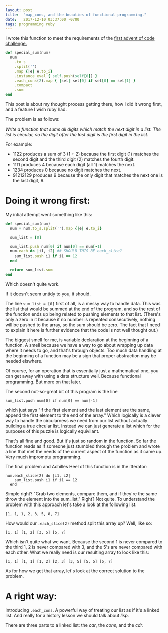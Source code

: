 ```yaml
---
layout: post
title:  "map_cons, and the beauties of functional programming."
date:   2017-12-10 03:37:00 -0700
tags: programming ruby
---
```


I wrote this function to meet the requirements of the [first advent of code challenge.][advent1]

```ruby:special_sum.rb
def special_sum(num)
  num
    .to_s
    .split('')
    .map {|e| e.to_i}
    .instance_eval { self.push(self[0]) }
    .each_cons(2).map { |set| set[0] if set[0] == set[1] }
    .compact
    .sum
end
```

This post is about my thought process getting there, how I did it wrong first,  and a feature I wish ruby had.

The problem is as follows:

*Write a function that sums all digits which  match the next digit in a list. The list is circular, so the digit after the last digit is the first digit in the list.*

For example:

- 1122 produces a sum of 3 (1 + 2) because the first digit (1) matches the second digit and the third digit (2) matches the fourth digit.
- 1111 produces 4 because each digit (all 1) matches the next.
- 1234 produces 0 because no digit matches the next.
- 91212129 produces 9 because the only digit that matches the next one is the last digit, 9.


# Doing it wrong first:

My intial attempt went something like this:
```ruby:special_sum.rb
def special_sum(num)
  num = num.to_s.split('').map {|e| e.to_i}

  sum_list = [0]

  sum_list.push num[0] if num[0] == num[-1]
  num.each do |i1, i2| ## SHOULD THIS BE each_slice?
    sum_list.push i1 if i1 == 12
  end

  return sum_list.sum
end
```

Which doesn't quite work.

If it doesn't seem untidy to you, it should.

The line `sum_list = [0]` first of all, is a messy way to handle data.  This was the list that would be summed at the end of the program, and so the rest of the function ends up being related to pushing elements to that list.  (There's only a zero in it because if no number is repeated consecutively, nothing will be pushed to the array, so the sum should be zero.  The fact that I need to explain it here is further evidence that the code is not well thought out.)

The biggest smell for me, is variable declaration at the beginning of a function.  A smell because we have a way to go about wrapping up data where it needs to go, and that's through objects.  Too much data handling at the beginning of a function may be a sign that proper abstraction may be needed elswhere.

Of course, for an operation that is essentially just a mathematical one, you can get away with using a data structure well.  Because functional programming. But more on that later.

The second not-so-great bit of this program is the line
```
sum_list.push num[0] if num[0] == num[-1]
```
which just says "If the first element and the last element are the same, append the first element to the end of the array."  Which logically is a clever way to handle the circularness we need from our list without actually building a true circular list.  Instead we can just generate a list which for the purposes of this puzzle is logically equivilant.

That's all fine and good.  But it's just so random in the function.  So far the function reads as if someone just stumbled through the problem and wrote a line that met the needs of the current aspect of the function as it came up.  Very much impromptu programming.

The final problem and Achilles Heel of this function is in the itterator:
```
num.each_slice(2) do |i1, i2|
    sum_list.push i1 if i1 == 12
  end
```

Simple right?  "Grab two elements, compare them, and if they're the same throw the element into the sum_list."  Right?  Not quite.
To understand the problem with this approach let's take a look at the following list:
```
[1, 1, 1, 2, 3, 5, 8, 7]
```
How would our `.each_slice(2)` method split this array up?  Well, like so:

```
[1, 1] [1, 2] [3, 5] [5, 7]
```
Which isn't quite what we want.  Because the second 1 is never compared to the third 1, 2 is never compared with 3, and the 5's are never compared with each other.  What we really need is our resulting array to look like this:

```
[1, 1] [1, 1] [1, 2] [2, 3] [3, 5] [5, 5] [5, 7]
```

As for how we get that array, let's look at the correct solution to the problem.

# A right way:

Introducing `.each_cons`.  A powerful way of treating our list as if it's a linked list.  And really for a history lesson we should talk about *lisp*.

There are three parts to a linked list:  the *car*, the *cons*, and the *cdr*.  



[advent1]: https://adventofcode.com/2017/day/1
